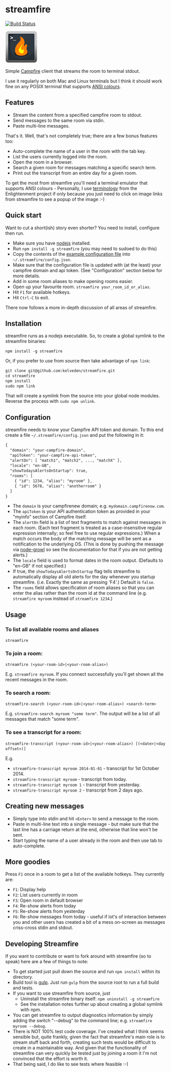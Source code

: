 streamfire
==========
[![Build Status](https://travis-ci.org/kelveden/streamfire.png?branch=master)](https://travis-ci.org/kelveden/streamfire)

![streamfire icon](img/sicon-100x100.png)

Simple [Campfire](http://campfirenow.com) client that streams the room to terminal stdout.

I use it regularly on both Mac and Linux terminals but I think it should work fine on any POSIX terminal that supports [ANSI colours](http://en.wikipedia.org/wiki/ANSI_escape_code#Colors).

Features
--------

* Stream the content from a specified campfire room to stdout.
* Send messages to the same room via stdin.
* Paste multi-line messages.

That's it. Well, that's not completely true; there are a few bonus features too:

* Auto-complete the name of a user in the room with the tab key.
* List the users currently logged into the room.
* Open the room in a browser.
* Search a given room for messages matching a specific search term.
* Print out the transcript from an entire day for a given room.

To get the most from streamfire you'll need a terminal emulator that supports ANSI colours - Personally, I use [terminology](https://www.enlightenment.org/p.php?p=about/terminology) from the Enlightenment project if only because you just need to click on image links from streamfire to see a popup of the image :-)

Quick start
-----------
Want to cut a short(ish) story even shorter? You need to install, configure then run.

 * Make sure you have [nodejs](http://nodejs.org/) installed.
 * Run `npm install -g streamfire` (you may need to sudoed to do this)
 * Copy the contents of the [example configuration file](examples/config.json) into `~/.streamfire/config.json`.
 * Make sure that the configuration file is updated with (at the least) your campfire domain and api token. (See "Configuration" section below for more details.
 * Add in some room aliases to make opening rooms easier. 
 * Open up your favourite room. `streamfire your_room_id_or_alias`.
 * Hit `F1` for available hotkeys.
 * Hit `Ctrl-C` to exit.

There now follows a more in-depth discussion of all areas of streamfire.

Installation
------------
streamfire runs as a nodejs executable. So, to create a global symlink to the streamfire binaries:

    npm install -g streamfire

Or, if you prefer to use from source then take advantage of `npm link`:

    git clone git@github.com:kelveden/streamfire.git
    cd streamfire
    npm install
    sudo npm link
  
That will create a symlink from the source into your global node modules. Reverse the process with `sudo npm unlink`.

Configuration
-------------
streamfire needs to know your Campfire API token and domain. To this end create a file `~/.streamfire/config.json` and put
the following in it:

    {
      "domain": "your-campfire-domain",
      "apiToken": "your-campfire-api-token",
      "alertOn": [ "match1", "match2", ..., "matchX" ],
      "locale": "en-GB",
      "showTodaysAlertsOnStartup": true,
      "rooms": [
        { "id": 1234, "alias": "myroom" },
        { "id": 5678, "alias": "anotherroom" }
      ]
    }

 * The `domain` is your campfirenew domain; e.g. `mydomain.campfirenow.com`. 
 * The `apiToken` is your API authentication token as provided in your "myinfo" section of Campfire itself.
 * The `alertOn` field is a list of text fragments to match against messages in each room. (Each text fragment is treated as a case-insensitive
regular expression internally; so feel free to use regular expressions.) When a match occurs the body of the matching
message will be sent as a notification to the underlying OS. (This is done by pushing the message via
[node-growl](https://github.com/visionmedia/node-growl) so see the documentation for that if you are not getting alerts.)
 * The `locale` field is used to format dates in the room output. (Defaults to "en-GB" if not specified.)
 * If true, the `showTodaysAlertsOnStartup` flag tells streamfire to automatically display all old alerts for the day whenever
 you startup streamfire. (i.e. Exactly the same as pressing 'F4'.) Default is `false`.
 * The `rooms` field allows specification of room aliases so that you can enter the alias rather than the room id at the command line
 (e.g. `streamfire myroom` instead of `streamfire 1234`.)

Usage
-----
### To list all available rooms and aliases

    streamfire

### To join a room:

    streamfire (<your-room-id>|<your-room-alias>)

E.g. `streamfire myroom`. If you connect successfully you'll get shown all the recent messages in the room.

### To search a room:

    streamfire-search (<your-room-id>|<your-room-alias>) <search-term>
    
E.g. `streamfire-search myroom "some term"`. The output will be a list of all messages that match "some term".

### To see a transcript for a room:

    streamfire-transcript (<your-room-id>|<your-room-alias>) [(<date>|<day offset>)]

E.g.
 * `streamfire-transcript myroom 2014-01-01` - transcript for 1st October 2014.
 * `streamfire-transcript myroom` - transcript from today.
 * `streamfire-transcript myroom 1` - transcript from yesterday.
 * `streamfire-transcript myroom 2` - transcript from 2 days ago.

Creating new messages
---------------------
 * Simply type into stdin and hit `<Enter>` to send a message to the room.
 * Paste in multi-line text into a single message - but make sure that the last line has a carriage return at the end, otherwise that line won't be sent.
 * Start typing the name of a user already in the room and then use tab to auto-complete.

More goodies
------------

Press `F1` once in a room to get a list of the available hotkeys. They currently are:

 * `F1`: Display help
 * `F2`: List users currently in room
 * `F3`: Open room in default browser
 * `F4`: Re-show alerts from today
 * `F5`: Re-show alerts from yesterday
 * `F6`: Re-show messages from today - useful if lot's of interaction between you and other users has created a bit of a mess on-screen as messages criss-cross stdin and stdout.

Developing Streamfire
---------------------
If you want to contribute or want to fork around with streamfire (so to speak) here are a few of things to note:
 
 * To get started just pull down the source and run `npm install` within its directory.
 * Build tool is [gulp](http://gulpjs.com/). Just run `gulp` from the source root to run a full build and tests.
 * If you want to use streamfire from source, just
   - Uninstall the streamfire binary itself: `npm uninstall -g streamfire`
   - See the installation notes further up about creating a global symlink with npm. 
 * You can get streamfire to output diagnostics information by simply adding the switch "--debug" to the command line; e.g. `streamfire myroom --debug`.
 * There is NOT 100% test code coverage. I've created what I think seems sensible but, quite frankly, given the fact that streamfire's main role
 is to stream stuff back and forth, creating such tests would be difficult to create in a maintainable way. And given that the functionality of
 streamfire can very quickly be tested just by joining a room it I'm not convinced that the effort is worth it.
 * That being said, I do like to see tests where feasible :-)
